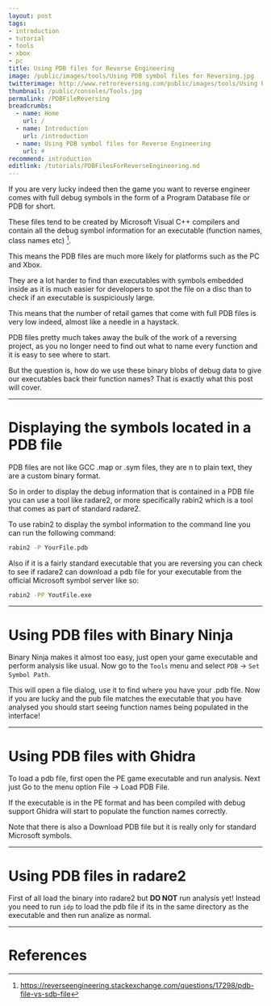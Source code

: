 ```yaml
---
layout: post
tags: 
- introduction
- tutorial
- tools
- xbox
- pc
title: Using PDB files for Reverse Engineering
image: /public/images/tools/Using PDB symbol files for Reversing.jpg
twitterimage: http://www.retroreversing.com/public/images/tools/Using PDB files for Reversing.jpg
thumbnail: /public/consoles/Tools.jpg
permalink: /PDBFileReversing
breadcrumbs:
  - name: Home
    url: /
  - name: Introduction
    url: /introduction
  - name: Using PDB symbol files for Reverse Engineering
    url: #
recommend: introduction
editlink: /tutorials/PDBFilesForReverseEngineering.md
---
```


If you are very lucky indeed then the game you want to reverse engineer comes with full debug symbols in the form of a Program Database file or PDB for short.

These files tend to be created by Microsoft Visual C++ compilers and contain all the debug symbol information for an executable (function names, class names etc) [^1].

This means the PDB files are much more likely for platforms such as the PC and Xbox.

They are a lot harder to find than executables with symbols embedded inside as it is much easier for developers to spot the file on a disc than to check if an executable is suspiciously large.

This means that the number of retail games that come with full PDB files is very low indeed, almost like a needle in a haystack.

PDB files pretty much takes away the bulk of the work of a reversing project, as you no longer need to find out what to name every function and it is easy to see where to start.

But the question is, how do we use these binary blobs of debug data to give our executables back their function names? That is exactly what this post will cover.

---
# Displaying the symbols located in a PDB file
PDB files are not like GCC .map or .sym files, they are n to plain text, they are a custom binary format.

So in order to display the debug information that is contained in a PDB file you can use a tool like radare2, or more specifically rabin2 which is a tool that comes as part of standard radare2.

To use rabin2 to display the symbol information to the command line you can run the following command:
```bash
rabin2 -P YourFile.pdb
```

Also if it is a fairly standard executable that you are reversing you can check to see if radare2 can download a pdb file for your executable from the official Microsoft symbol server like so:
```bash
rabin2 -PP YoutFile.exe
```

---
# Using PDB files with Binary Ninja
Binary Ninja makes it almost too easy, just open your game executable and perform analysis like usual. Now go to the `Tools` menu and select `PDB` -> `Set Symbol Path`.

This will open a file dialog, use it to find where you have your .pdb file. Now if you are lucky and the pub file matches the executable that you have analysed you should start seeing function names being populated in the interface!

---
# Using PDB files with Ghidra
To load a pdb file, first open the PE game executable and run analysis. Next just Go to the menu option File -> Load PDB File. 

If the executable is in the PE format and has been compiled with debug support Ghidra will start to populate the function names correctly.

Note that there is also a Download PDB file but it is really only for standard Microsoft symbols.

---
# Using PDB files in radare2
First of all load the binary into radare2 but **DO NOT** run analysis yet!
Instead you need to run `idp` to load the pdb file if its in the same directory as the executable and then run analize as normal.

---
# References
[^1]: https://reverseengineering.stackexchange.com/questions/17298/pdb-file-vs-sdb-file
